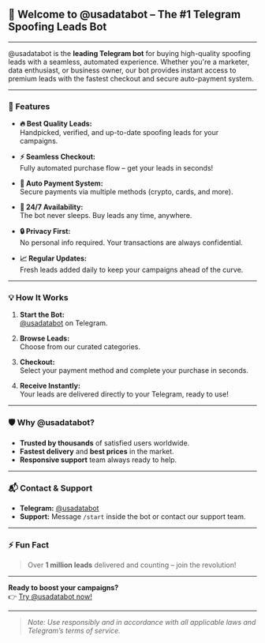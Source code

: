 ## 👋 Welcome to @usadatabot – The #1 Telegram Spoofing Leads Bot

---

@usadatabot is the **leading Telegram bot** for buying high-quality spoofing leads with a seamless, automated experience. Whether you're a marketer, data enthusiast, or business owner, our bot provides instant access to premium leads with the fastest checkout and secure auto-payment system.

---

### 🚀 Features

- **🔥 Best Quality Leads:**  
  Handpicked, verified, and up-to-date spoofing leads for your campaigns.

- **⚡ Seamless Checkout:**  
  Fully automated purchase flow – get your leads in seconds!

- **💸 Auto Payment System:**  
  Secure payments via multiple methods (crypto, cards, and more).

- **🤖 24/7 Availability:**  
  The bot never sleeps. Buy leads any time, anywhere.

- **🔒 Privacy First:**  
  No personal info required. Your transactions are always confidential.

- **📈 Regular Updates:**  
  Fresh leads added daily to keep your campaigns ahead of the curve.

---

### 💡 How It Works

1. **Start the Bot:**  
   [@usadatabot](https://t.me/usadatabot) on Telegram.

2. **Browse Leads:**  
   Choose from our curated categories.

3. **Checkout:**  
   Select your payment method and complete your purchase in seconds.

4. **Receive Instantly:**  
   Your leads are delivered directly to your Telegram, ready to use!

---

### 🛡️ Why @usadatabot?

- **Trusted by thousands** of satisfied users worldwide.
- **Fastest delivery** and **best prices** in the market.
- **Responsive support** team always ready to help.

---

### 📬 Contact & Support

- **Telegram:** [@usadatabot](https://t.me/usadatabot?start=a)
- **Support:** Message `/start` inside the bot or contact our support team.

---

### ⚡ Fun Fact

> Over **1 million leads** delivered and counting – join the revolution!

---

**Ready to boost your campaigns?**  
👉 [Try @usadatabot now!](https://t.me/usadatabot)

---

> _Note: Use responsibly and in accordance with all applicable laws and Telegram’s terms of service._
